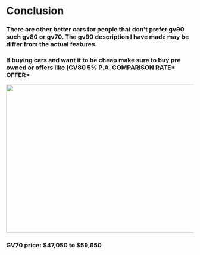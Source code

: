<h1> Conclusion</h1>
<h3> There are other better cars for people that don't prefer gv90 such gv80 or gv70. The gv90 description I have made may be differ from the actual features.</h3>
<h3> If buying cars and want it to be cheap make sure to buy pre owned or offers like (GV80 5% P.A.
COMPARISON RATE* OFFER></h3>

<img src="prefer" width="800" height="400" />

<h3> GV70 price: $47,050 to  $59,650</h3>
